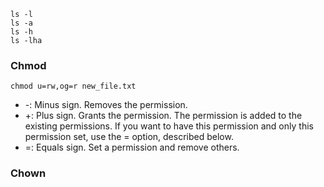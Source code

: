 ```
ls -l
ls -a
ls -h
ls -lha
```

### Chmod

```
chmod u=rw,og=r new_file.txt
```

* -: Minus sign. Removes the permission.
* +: Plus sign. Grants the permission. The permission is added to the existing permissions. If you want to have this permission and only this permission set, use the = option, described below.
* =: Equals sign. Set a permission and remove others.



### Chown



